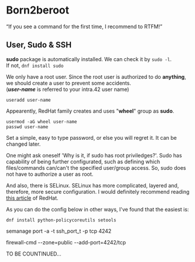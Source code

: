 # Born2beroot
<q font-size=30>If you see a command for the first time, I recommend to RTFM!</q>
## User, Sudo & SSH
**sudo** package is automatically installed. We can check it by `sudo -l`.<br />
If not, `dnf install sudo`

We only have a root user. Since the root user is authorized to do **anything**,
we should create a user to prevent some accidents.<br />(***user-name*** is referred to your intra.42 user name)
```
useradd user-name
```
Appearently, RedHat family creates and uses "**wheel**" group as **sudo**.
```
usermod -aG wheel user-name
passwd user-name
```
Set a simple, easy to type password, or else you will regret it. It can be changed later.

One might ask oneself 'Why is it, if sudo has root priviledges?'. Sudo has capability of being further configurated,
such as defining which files/commands can/can't the specified user/group access. So, sudo does not have to authorize
a user as root.

And also, there is SELinux. SELinux has more complicated, layered and, therefore, more secure configuration.
I would definitely recommend reading <a href="https://access.redhat.com/documentation/en-us/red_hat_enterprise_linux/8/html/using_selinux/getting-started-with-selinux_using-selinux">this article</a>
of RedHat. 

As you can do the config below in other ways, I've found that the easiest is:
```
dnf install python-policycoreutils setools
```
semanage port -a -t ssh_port_t -p tcp 4242

firewall-cmd --zone=public --add-port=4242/tcp

TO BE COUNTINUED...
